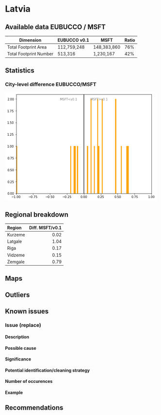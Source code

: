 
# Latvia
## Available data EUBUCCO / MSFT

| Dimension    | EUBUCCO v0.1 | MSFT | Ratio |
| -------- | ------- | ------- | ------- |
|Total Footprint Area|112,759,248|148,383,860|76%|
|Total Footprint Number|513,316|1,230,167|42%|


## Statistics

### City-level difference EUBUCCO/MSFT 
 ![City-level difference EUBUCCO/MSFT](../imgs/city_diff/latvia_city_diff.png)

## Regional breakdown

| Region   |   Diff. MSFT/v0.1 |
|:---------|------------------:|
| Kurzeme  |              0.02 |
| Latgale  |              1.04 |
| Riga     |              0.17 |
| Vidzeme  |              0.15 |
| Zemgale  |              0.79 |

## Maps
## Outliers
## Known issues

### Issue (replace) 

#### Description

#### Possible cause

#### Significance 

#### Potential identification/cleaning strategy

#### Number of occurences

#### Example
## Recommendations
